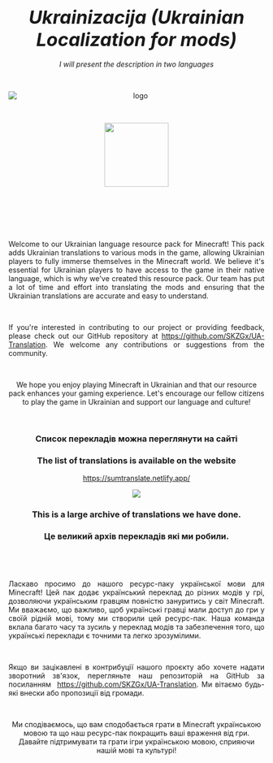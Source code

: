 <center><h2 style="text-align: center;"><span style="font-size: 36px;"><em>Ukrainizacija (Ukrainian Localization for mods)</em></span></h2>
<p style="text-align: center;"><em>I will present the description in two languages</em></p>
<p>&nbsp;</p>
<p><img style="display: block; margin-left: auto; margin-right: auto;" src="https://i.imgur.com/oYioPSO.png" alt="logo"/></p>
<p>&nbsp;</p>
<p><img src="https://cdn.modrinth.com/data/cached_images/1e5fda5313e981282b25c5fc75aa5a3923aec39a.png" width="126" height="126"></p>
<p>&nbsp;</p>
<p><img style="display: block; margin-left: auto; margin-right: auto;" src="https://i.imgur.com/CHNSdiE.png" alt="" width="854" height="14" /></p>
<p>&nbsp;</p>
<p style="text-align: justify;">Welcome to our Ukrainian language resource pack for Minecraft! This pack adds Ukrainian translations to various mods in the game, allowing Ukrainian players to fully immerse themselves in the Minecraft world. We believe it's essential for Ukrainian players to have access to the game in their native language, which is why we've created this resource pack. Our team has put a lot of time and effort into translating the mods and ensuring that the Ukrainian translations are accurate and easy to understand.</p>
<p>&nbsp;</p>
<p style="text-align: justify;">If you're interested in contributing to our project or providing feedback, please check out our GitHub repository at <a href="https://github.com/SKZGx/UA-Translation" target="_new">https://github.com/SKZGx/UA-Translation</a>. We welcome any contributions or suggestions from the community.</p>
<p>&nbsp;</p>
<p>We hope you enjoy playing Minecraft in Ukrainian and that our resource pack enhances your gaming experience. Let's encourage our fellow citizens to play the game in Ukrainian and support our language and culture!</p>
<p>&nbsp;</p>


### Список перекладів можна переглянути на сайті
### The list of translations is available on the website

https://sumtranslate.netlify.app/

<img src="https://imgur.com/jP1TGk9.png">

### This is a large archive of translations we have done.
### Це великий архів перекладів які ми робили.



<p><img style="display: block; margin-left: auto; margin-right: auto;" src="https://i.imgur.com/CHNSdiE.png" alt="" width="854" height="14" /></p>
<p>&nbsp;</p>
<p style="text-align: justify;">Ласкаво просимо до нашого ресурс-паку української мови для Minecraft! Цей пак додає український переклад до різних модів у грі, дозволяючи українським гравцям повністю зануритись у світ Minecraft. Ми вважаємо, що важливо, щоб українські гравці мали доступ до гри у своїй рідній мові, тому ми створили цей ресурс-пак. Наша команда вклала багато часу та зусиль у переклад модів та забезпечення того, що українські переклади є точними та легко зрозумілими.</p>
<p style="text-align: justify;">&nbsp;</p>
<p style="text-align: justify;">Якщо ви зацікавлені в контрибуції нашого проєкту або хочете надати зворотний зв'язок, перегляньте наш репозиторій на GitHub за посиланням&nbsp; <a href="https://github.com/SKZGx/UA-Translation" target="_new">https://github.com/SKZGx/UA-Translation</a>. Ми вітаємо будь-які внески або пропозиції від громади.</p>
<p style="text-align: justify;">&nbsp;</p>
<p>Ми сподіваємось, що вам сподобається грати в Minecraft українською мовою та що наш ресурс-пак покращить ваші враження від гри. Давайте підтримувати та грати ігри українською мовою, сприяючи нашій мові та культурі!</p>
<p style="text-align: center;">&nbsp;</p>
<p style="text-align: left;"><img style="display: block; margin-left: auto; margin-right: auto;" src="https://i.imgur.com/CHNSdiE.png" alt="" width="854" height="14" /></p></center>
